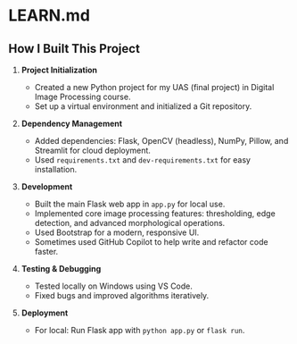 # LEARN.md

## How I Built This Project

1. **Project Initialization**
   - Created a new Python project for my UAS (final project) in Digital Image Processing course.
   - Set up a virtual environment and initialized a Git repository.

2. **Dependency Management**
   - Added dependencies: Flask, OpenCV (headless), NumPy, Pillow, and Streamlit for cloud deployment.
   - Used `requirements.txt` and `dev-requirements.txt` for easy installation.

3. **Development**
   - Built the main Flask web app in `app.py` for local use.
   - Implemented core image processing features: thresholding, edge detection, and advanced morphological operations.
   - Used Bootstrap for a modern, responsive UI.
   - Sometimes used GitHub Copilot to help write and refactor code faster.

4. **Testing & Debugging**
   - Tested locally on Windows using VS Code.
   - Fixed bugs and improved algorithms iteratively.

5. **Deployment**
   - For local: Run Flask app with `python app.py` or `flask run`.
